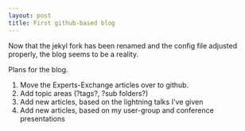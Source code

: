 ```yaml
---
layout: post
title: First github-based blog
---
```

Now that the jekyl fork has been renamed and the config file adjusted properly, the blog seems to be a reality.

Plans for the blog.  
1. Move the Experts-Exchange articles over to github.  
2. Add topic areas (?tags?, ?sub folders?)  
3. Add new articles, based on the lightning talks I've given  
4. Add new articles, based on my user-group and conference presentations  
